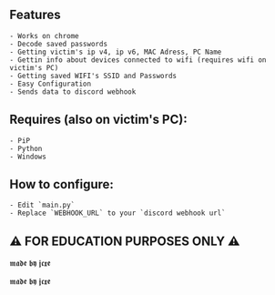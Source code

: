 
## Features
    - Works on chrome
    - Decode saved passwords
    - Getting victim's ip v4, ip v6, MAC Adress, PC Name
    - Gettin info about devices connected to wifi (requires wifi on victim's PC)
    - Getting saved WIFI's SSID and Passwords
    - Easy Configuration
    - Sends data to discord webhook

## Requires (also on victim's PC):
    - PiP
    - Python
    - Windows

## How to configure: 
    - Edit `main.py`
    - Replace `WEBHOOK_URL` to your `discord webhook url`



## ⚠️ FOR EDUCATION PURPOSES ONLY ⚠️ 

𝖒𝖆𝖉𝖊 𝖇𝖞 𝖏𝖈𝖝𝖊


























𝖒𝖆𝖉𝖊 𝖇𝖞 𝖏𝖈𝖝𝖊

